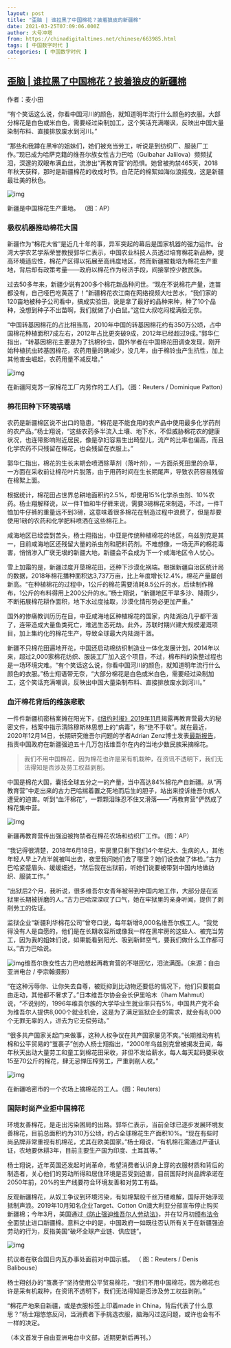 ```yaml
---
layout: post
title: "歪脑 | 谁拉黑了中国棉花？披着狼皮的新疆棉"
date: 2021-03-25T07:09:06.000Z
author: 大号冲塔
from: https://chinadigitaltimes.net/chinese/663985.html
tags: [ 中国数字时代 ]
categories: [ 中国数字时代 ]
---
```

<!--1616656146000-->
[歪脑 | 谁拉黑了中国棉花？披着狼皮的新疆棉](https://chinadigitaltimes.net/chinese/663985.html)
------

<div>
<p>作者：麦小田</p><p>“有个笑话这么说，你看中国河川的颜色，就知道明年流行什么颜色的衣服。大部分棉花是白色或米白色，需要经过染制加工，这个笑话充满嘲讽，反映出中国大量染制布料、直接排放废水到河川。”</p><p>“那些和我蹲在黑牢的姐妹们，她们被充当劳工，听说是到纺织厂、服装厂工作。”现已成为哈萨克籍的维吾尔族女性古力巴哈（Gulbahar Jalilova）频频拭泪，深邃的双眼布满血丝，流渗出“再教育营”的恐惧。她曾被拘禁465天，2018年秋天获释，那时是新疆棉花的收成时节。白茫茫的棉絮如海似浪摇曳，这是新疆最壮美的秋色。</p><p><img src="https://chinadigitaltimes.net/chinese/files/2021/03/post-663985-605c3713d8da0." alt="img" /></p><div class="ts">新疆是中国棉花生产重地。 （图：AP）</div><h3><strong>极权机器推动棉花大国</strong></h3><p>新疆作为“棉花大省”是近几十年的事，异军突起的幕后是国家机器的强力运作。台湾大学农艺学系荣誉教授郭华仁表示，中国农业科技人员透过培育棉花新品种，提高环境适应性，棉花产区得以拓展至高纬度地区，然而新疆被栽培为棉花生产重地，背后却有政策考量——政府以棉花作为经济手段，间接掌控少数民族。</p><p>过去50多年来，新疆少说有200多个棉花新品种问世。“现在不说棉花产量，连苗都没有，自己哑巴吃黄莲了！”新疆棉花农江南在网络视频大吐苦水，“我们家的120亩地被种子公司看中，搞成实验田，说是拿了最好的品种来种，种了10个品种，没想到种子不出苗啊，我们就做了小白鼠。”这位大叔吃闷棍满脸无奈。</p><p>“中国转基因棉花的占比相当高，2010年中国的转基因棉花约有350万公顷，占中国棉花种植面积7成左右，2012年占比更突破9成，2012年已经超过9成。”郭华仁指出，“转基因棉花主要是为了抗棉铃虫，国外学者在中国棉花田调查发现，刚开始种植抗虫转基因棉花，农药用量的确减少，没几年，由于棉铃虫产生抗性，加上其他害虫崛起，农药用量不减反增。”</p><p><img src="https://chinadigitaltimes.net/chinese/files/2021/03/post-663985-605c37158922d." alt="img" /></p><div class="ts">在新疆阿克苏一家棉花工厂内劳作的工人们。（图：Reuters / Dominique Patton）</div><h3><strong>棉花田种下环境祸端</strong></h3><p>农药是新疆棉区说不出口的隐患，“棉花是不能食用的农产品中使用最多化学药剂的农产品。”杨士翔说，“这些农药多半流入土壤、地下水，不但威胁棉花农的健康状况，也连带影响附近居民，像是孕妇容易生出畸型儿，流产的比率也偏高，而且化学农药不只残留在棉花，也会残留在衣服上。”</p><p>郭华仁指出，棉花的生长末期会喷洒除草剂（落叶剂），一方面杀死田里的杂草，一方面在采收前让棉花叶片脱落，由于用药时间在生长期尾声，导致农药容易残留在棉絮上面。</p><p>根据统计，棉花田占世界总耕地面积约2.5%，却使用15%化学杀虫剂、10%农药。杨士翔解释说，以一件T恤和牛仔裤来说，需要3磅棉花来制造，不过，一件T恤加牛仔裤的重量远不到3磅，这意味着很多棉花在制造过程中浪费了，但是却要使用1磅的农药和化学肥料喷洒在这些棉花上。</p><p>咸海地区已经尝到苦头，杨士翔指出，中亚是传统种植棉花的地区，乌兹别克是其一，目前咸海地区还残留大量的杀虫剂和肥料药剂。不难想像，一场无声的棉花毒害，悄悄渗入广裦无垠的新疆大地，新疆会不会成为下一个咸海地区令人忧心。</p><p>雪上加霜的是，新疆过度开垦棉花田，还种下沙漠化祸端。根据新疆自治区统计局的数据，2018年棉花播种面积达3,737万亩，比上年度增长12.4%，棉花产量屡创新高。“在种植棉花的过程中，1公斤的棉花需要消耗8.5公斤的水，后续制作棉布，1公斤的布料得用上200公升的水。”杨士翔说，“新疆地区干旱多沙、降雨少，不断拓展棉花耕作面积，地下水过度抽取，沙漠化情形势必更加严重。”</p><p>国外的惨痛教训历历在目，中亚咸海地区种植棉花的国家，内陆湖泊几乎都干涸了，连带造成大量鱼类死亡，难逃生态死劫。此外，苏联时期兴建大规模灌溉项目，加上集约化的棉花生产，导致全球最大内陆湖干涸。</p><p>新疆不只棉花田遍地开花，中国还启动棉纺织制造业一体化发展计划，2014年以来，超过2,000家棉花纺织、服装工厂加入这个项目，不过，棉布料的染整过程也是一场环境灾难。“有个笑话这么说，你看中国河川的颜色，就知道明年流行什么颜色的衣服。”杨士翔语带无奈，“大部分棉花是白色或米白色，需要经过染制加工，这个笑话充满嘲讽，反映出中国大量染制布料、直接排放废水到河川。”</p><h3><strong>血汗棉花背后的维族悲歌</strong></h3><p>一件件新疆机密档案摊在阳光下，<a href="https://www.nytimes.com/interactive/2019/11/16/world/asia/china-xinjiang-documents.html">《纽约时报》2019年11月</a>揭露再教育营最大的秘密文件，档案中指示清除穆斯林思想上的“病毒”，称“绝不手软”。就在最近，2020年12月14日，长期研究维吾尔问题的学者Adrian Zenz博士发表<a href="https://cgpolicy.org/briefs/coercive-labor-in-xinjiang-labor-transfer-and-the-mobilization-of-ethnic-minorities-to-pick-cotton/">最新报告</a>，指责中国政府在新疆强迫五十几万包括维吾尔在内的当地少数民族采摘棉花。</p><blockquote><p>我们不用中国棉花，因为棉花也许是采有机栽种，在资讯不透明下，我们无法得知是否涉及劳工权益剥削。</p></blockquote><p>中国是棉花大国，囊括全球五分之一的产量，当中高达84%棉花产自新疆。从“再教育营”中走出来的古力巴哈揣着置之死地而后生的胆子，站出来控诉维吾尔族人遭受的迫害。听到“血汗棉花”，一颗颗泪珠忍不住又滑落——“再教育营”俨然成了棉花集中营。</p><p><img src="https://chinadigitaltimes.net/chinese/files/2021/03/post-663985-605c37164edc6." alt="img" /></p><div class="ts">新疆再教育营传出强迫被拘禁者在棉花农场和纺织厂工作。（图：AP）</div><p>“我记得很清楚，2018年6月18日，牢房里只剩下我们4个年纪大、生病的人，其他年轻人早上7点半就被叫出去，夜里我问她们去了哪里？她们说去做了体检。”古力巴哈紧蹙眉头、缓缓细述，“然后我在出狱前，听她们说要被带到中国内地做纺织、服装工作。”</p><p>“出狱后2个月，我听说，很多维吾尔女青年被带到中国内地工作，大部分是在监狱里长期被折磨的人。”古力巴哈深深叹了口气，她在牢狱里的亲身听闻，提供了剥削劳工的佐证。</p><p>监狱企业“新疆利华棉花公司”曾夸口说，每年新增8,000名维吾尔族工人。“我觉得没有人是自愿的，他们是在长期收容所或像我一样在黑牢房的这些人、被充当劳工，因为我的姐妹们说，如果能看到阳光、吸到新鲜空气，要我们做什么工作都可以。”古力巴哈说。</p><p><img src="https://chinadigitaltimes.net/chinese/files/2021/03/post-663985-605c3717c0513." alt="img" />维吾尔族女性古力巴哈想起再教育营的不堪回忆，泪流满面。（来源：自由亚洲电台 / 李宗翰摄影）</p><p>“在这种污辱你、让你失去自尊，被贬抑到比动物还要低的情况下，他们只要能自由走动，其他都不奢求了。”日本维吾尔协会会长伊里哈木（Iham Mahmut）说，“不说别的，1996年维吾尔族的大学毕业生就业率只有5%，中国共产党不会为维吾尔人提供8,000个就业机会，这是为了满足监狱企业的需求，就会有8,000个无罪无辜的人，进去为它无偿劳动。”</p><p>“很多共产国家关起门来做事，这种人权争议在共产国家屡见不爽。”长期推动有机棉和公平贸易的“茧裹子”创办人杨士翔指出，“2000年乌兹别克曾被揭发丑闻，每年秋天出动大量劳工和童工到棉花田采收，非但不发给薪水，每人每天起码要采收15至70公斤的棉花，肆无忌惮压榨劳工，严重剥削人权。”</p><p><img src="https://chinadigitaltimes.net/chinese/files/2021/03/post-663985-605c37189dde1." alt="img" /></p><div class="ts">在新疆哈密市的一个农场上摘棉花的工人。（图：Reuters）</div><h3><strong>国际时尚产业拒中国棉花</strong></h3><p>环境友善棉花，是走出污染困局的出路。郭华仁表示，当前全球已逐步发展环境友善棉花，目前总面积约为310万公顷，约占全球棉花生产面积10%。“现在有些时尚品牌非常重视有机棉花，尤其在欧美国家。”杨士翔说，“有机棉花需通过严谨认证，农地要休耕3年，目前主要生产国为印度、土耳其等。”</p><p>杨士翔说，近年英国还发起时尚革命，希望消费者认识身上穿的衣服材质和背后的制造者，关心他们的劳动所得和居住环境是否受到迫害，目前国际时尚品牌承诺在2050年前，20%的生产线要符合环境友善和对劳工有益。</p><p>反观新疆棉花，从奴工争议到环境污染，有如棉絮般千丝万缕难解，国际开始浮现抵制声浪。2019年10月知名企业Target、Cotton On澳大利亚分部宣布停止购买新疆棉；今年3月，美国通过<a href="https://www.congress.gov/bill/116th-congress/house-bill/6210">《防止强迫维吾尔人劳动法》</a>，并在12月初<a href="https://www.reuters.com/article/us-usa-trade-china-idUSKBN28C38V">颁布法令</a>全面禁止进口新疆棉。意料之中的是，中国政府一如既往否认所有关于在新疆强迫劳动的行为，反指美国“破坏全球产业链、供应链”。</p><p><img src="https://chinadigitaltimes.net/chinese/files/2021/03/post-663985-605c371a6d7f0." alt="img" /></p><div class="ts">抗议者在联合国日内瓦办事处面前对中国示威。 （ 图：Reuters / Denis Balibouse）</div><p>杨士翔创办的“茧裹子”坚持使用公平贸易棉花，“我们不用中国棉花，因为棉花也许是采有机栽种，在资讯不透明下，我们无法得知是否涉及劳工权益剥削。”</p><p>“棉花产地来自新疆，或是衣服标签上印着made in China，背后代表了什么意思？”杨士翔悠悠反问，当消费者下手挑选衣服，脑海闪过这问题，或许也会有不一样的决定。</p><p>（本文首发于自由亚洲电台中文部，近期更新后再刊。）</p>
</div>
